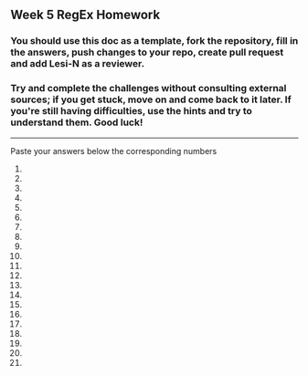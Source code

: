 ## Week 5 RegEx Homework

### You should use this doc as a template, fork the repository, fill in the answers, push changes to your repo, create pull request and add Lesi-N as a reviewer.

### Try and complete the challenges without consulting external sources; if you get stuck, move on and come back to it later. If you're still having difficulties, use the hints and try to understand them. Good luck!

---

Paste your answers below the corresponding numbers

1.

2.

3.

4.

5.

6.

7.

8.

9.

10.

11.

12.

13.

14.

15.

16.

17.

18.

19.

20.

21.





